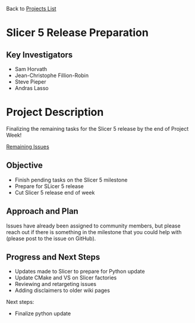 Back to [Projects List](../../README.md#ProjectsList)

# Slicer 5 Release Preparation

## Key Investigators

- Sam Horvath
- Jean-Christophe Fillion-Robin
- Steve Pieper
- Andras Lasso

# Project Description

Finalizing the remaining tasks for the Slicer 5 release by the end of Project Week!

[Remaining Issues](https://github.com/Slicer/Slicer/milestone/1)


## Objective

<!-- Describe here WHAT you would like to achieve (what you will have as end result). -->

- Finish pending tasks on the Slicer 5 milestone
- Prepare for SLicer 5 release
- Cut Slicer 5 release end of week




## Approach and Plan

<!-- Describe here HOW you would like to achieve the objectives stated above. -->

Issues have already been assigned to community members, but please reach out if there is something in the milestone that you could help with (please post to the issue on GitHub).


## Progress and Next Steps

<!-- Update this section as you make progress, describing of what you have ACTUALLY DONE. If there are specific steps that you could not complete then you can describe them here, too. -->

- Updates made to Slicer to prepare for Python update
- Update CMake and VS on Slicer factories
- Reviewing and retargeting issues
- Adding disclaimers to older wiki pages

Next steps:
- Finalize python update
